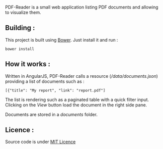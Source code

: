 PDF-Reader is a small web application listing PDF documents and allowing to visualize them.


Building :
---

This project is built using [Bower](http://bower.io).
Just install it and run :

```
bower install
```

How it works :
---

Written in AngularJS, PDF-Reader calls a resource (_/data/documents.json_) providing a list of documents such as :

```
[{"title": "My report", "link": "report.pdf"]
```

The list is rendering such as a paginated table with a quick filter input. Clicking on the _View_ button load the document in the right side pane.

Documents are stored in a _documents_ folder.

Licence :
----------

Source code is under [MIT Licence](http://opensource.org/licenses/mit-license.php)